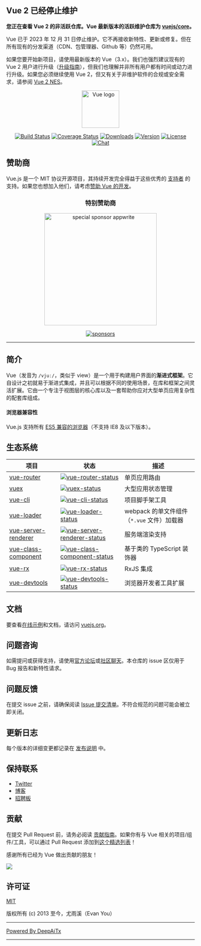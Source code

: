 ## Vue 2 已经停止维护

**您正在查看 Vue 2 的非活跃仓库。Vue 最新版本的活跃维护仓库为 [vuejs/core](https://github.com/vuejs/core)。**

Vue 已于 2023 年 12 月 31 日停止维护。它不再接收新特性、更新或修复。但在所有现有的分发渠道（CDN、包管理器、Github 等）仍然可用。

如果您要开始新项目，请使用最新版本的 Vue（3.x）。我们也强烈建议现有的 Vue 2 用户进行升级（[升级指南](https://v3-migration.vuejs.org/)），但我们也理解并非所有用户都有时间或动力进行升级。如果您必须继续使用 Vue 2，但又有关于非维护软件的合规或安全需求，请参阅 [Vue 2 NES](https://www.herodevs.com/support/nes-vue?utm_source=vuejs-github&utm_medium=vue2-readme)。

<p align="center"><a href="https://vuejs.org" target="_blank" rel="noopener noreferrer"><img width="100" src="https://vuejs.org/images/logo.png" alt="Vue logo"></a></p>

<p align="center">
  <a href="https://circleci.com/gh/vuejs/vue/tree/dev"><img src="https://img.shields.io/circleci/project/github/vuejs/vue/dev.svg?sanitize=true" alt="Build Status"></a>
  <a href="https://codecov.io/github/vuejs/vue?branch=dev"><img src="https://img.shields.io/codecov/c/github/vuejs/vue/dev.svg?sanitize=true" alt="Coverage Status"></a>
  <a href="https://npmcharts.com/compare/vue?minimal=true"><img src="https://img.shields.io/npm/dm/vue.svg?sanitize=true" alt="Downloads"></a>
  <a href="https://www.npmjs.com/package/vue"><img src="https://img.shields.io/npm/v/vue.svg?sanitize=true" alt="Version"></a>
  <a href="https://www.npmjs.com/package/vue"><img src="https://img.shields.io/npm/l/vue.svg?sanitize=true" alt="License"></a>
  <a href="https://chat.vuejs.org/"><img src="https://img.shields.io/badge/chat-on%20discord-7289da.svg?sanitize=true" alt="Chat"></a>
</p>

## 赞助商

Vue.js 是一个 MIT 协议开源项目，其持续开发完全得益于这些优秀的 [支持者](https://github.com/vuejs/core/blob/main/BACKERS.md) 的支持。如果您也想加入他们，请考虑[赞助 Vue 的开发](https://vuejs.org/sponsor/)。

<p align="center">
  <h3 align="center">特别赞助商</h3>
</p>

<p align="center">
  <a target="_blank" href="https://github.com/appwrite/appwrite">
  <img alt="special sponsor appwrite" src="https://sponsors.vuejs.org/images/appwrite.svg" width="300">
  </a>
</p>

<p align="center">
  <a target="_blank" href="https://vuejs.org/sponsor/">
    <img alt="sponsors" src="https://sponsors.vuejs.org/sponsors.svg?v3">
  </a>
</p>

---

## 简介

Vue（发音为 `/vjuː/`，类似于 view）是一个用于构建用户界面的**渐进式框架**。它自设计之初就易于渐进式集成，并且可以根据不同的使用场景，在库和框架之间灵活扩展。它由一个专注于视图层的核心库以及一套帮助你应对大型单页应用复杂性的配套库组成。

#### 浏览器兼容性

Vue.js 支持所有 [ES5 兼容的浏览器](https://compat-table.github.io/compat-table/es5/)（不支持 IE8 及以下版本）。

## 生态系统

| 项目                   | 状态                                                         | 描述                                                      |
| --------------------- | ------------------------------------------------------------ | --------------------------------------------------------- |
| [vue-router]          | [![vue-router-status]][vue-router-package]                   | 单页应用路由                                              |
| [vuex]                | [![vuex-status]][vuex-package]                               | 大型应用状态管理                                          |
| [vue-cli]             | [![vue-cli-status]][vue-cli-package]                         | 项目脚手架工具                                            |
| [vue-loader]          | [![vue-loader-status]][vue-loader-package]                   | webpack 的单文件组件（`*.vue` 文件）加载器                |
| [vue-server-renderer] | [![vue-server-renderer-status]][vue-server-renderer-package] | 服务端渲染支持                                            |
| [vue-class-component] | [![vue-class-component-status]][vue-class-component-package] | 基于类的 TypeScript 装饰器                                |
| [vue-rx]              | [![vue-rx-status]][vue-rx-package]                           | RxJS 集成                                                 |
| [vue-devtools]        | [![vue-devtools-status]][vue-devtools-package]               | 浏览器开发者工具扩展                                      |

[vue-router]: https://github.com/vuejs/vue-router
[vuex]: https://github.com/vuejs/vuex
[vue-cli]: https://github.com/vuejs/vue-cli
[vue-loader]: https://github.com/vuejs/vue-loader
[vue-server-renderer]: https://github.com/vuejs/vue/tree/dev/packages/vue-server-renderer
[vue-class-component]: https://github.com/vuejs/vue-class-component
[vue-rx]: https://github.com/vuejs/vue-rx
[vue-devtools]: https://github.com/vuejs/vue-devtools
[vue-router-status]: https://img.shields.io/npm/v/vue-router.svg
[vuex-status]: https://img.shields.io/npm/v/vuex.svg
[vue-cli-status]: https://img.shields.io/npm/v/@vue/cli.svg
[vue-loader-status]: https://img.shields.io/npm/v/vue-loader.svg
[vue-server-renderer-status]: https://img.shields.io/npm/v/vue-server-renderer.svg
[vue-class-component-status]: https://img.shields.io/npm/v/vue-class-component.svg
[vue-rx-status]: https://img.shields.io/npm/v/vue-rx.svg
[vue-devtools-status]: https://img.shields.io/chrome-web-store/v/nhdogjmejiglipccpnnnanhbledajbpd.svg
[vue-router-package]: https://npmjs.com/package/vue-router
[vuex-package]: https://npmjs.com/package/vuex
[vue-cli-package]: https://npmjs.com/package/@vue/cli
[vue-loader-package]: https://npmjs.com/package/vue-loader
[vue-server-renderer-package]: https://npmjs.com/package/vue-server-renderer
[vue-class-component-package]: https://npmjs.com/package/vue-class-component
[vue-rx-package]: https://npmjs.com/package/vue-rx
[vue-devtools-package]: https://chrome.google.com/webstore/detail/vuejs-devtools/nhdogjmejiglipccpnnnanhbledajbpd

## 文档

要查看[在线示例](https://v2.vuejs.org/v2/examples/)和文档，请访问 [vuejs.org](https://v2.vuejs.org)。

## 问题咨询

如需提问或获得支持，请使用[官方论坛](https://forum.vuejs.org)或[社区聊天](https://chat.vuejs.org/)。本仓库的 issue 区仅用于 Bug 报告和新特性请求。

## 问题反馈

在提交 issue 之前，请确保阅读 [Issue 提交清单](https://github.com/vuejs/vue/blob/dev/.github/CONTRIBUTING.md#issue-reporting-guidelines)。不符合规范的问题可能会被立即关闭。

## 更新日志

每个版本的详细变更都记录在 [发布说明](https://github.com/vuejs/vue/releases) 中。

## 保持联系

- [Twitter](https://twitter.com/vuejs)
- [博客](https://medium.com/the-vue-point)
- [招聘板](https://vuejobs.com/?ref=vuejs)

## 贡献

在提交 Pull Request 前，请务必阅读 [贡献指南](https://github.com/vuejs/vue/blob/dev/.github/CONTRIBUTING.md)。如果你有与 Vue 相关的项目/组件/工具，可以通过 Pull Request 添加到[这个精选列表](https://github.com/vuejs/awesome-vue)！

感谢所有已经为 Vue 做出贡献的朋友！

<a href="https://github.com/vuejs/vue/graphs/contributors"><img src="https://opencollective.com/vuejs/contributors.svg?width=890" /></a>

## 许可证

[MIT](https://opensource.org/licenses/MIT)

版权所有 (c) 2013 至今，尤雨溪（Evan You）

---

[Powered By DeepAiTx](https://github.com/DeepAiTx)

---